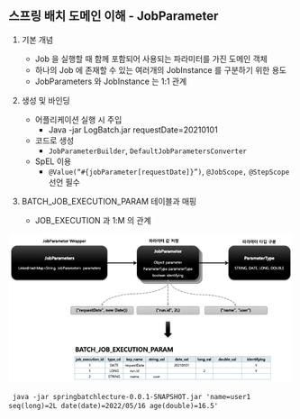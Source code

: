 ## 스프링 배치 도메인 이해 - JobParameter

1. 기본 개념
    - Job 을 실행할 때 함께 포함되어 사용되는 파라미터를 가진 도메인 객체
    - 하나의 Job 에 존재할 수 있는 여러개의 JobInstance 를 구분하기 위한 용도
    - JobParameters 와 JobInstance 는 1:1 관계

2. 생성 및 바인딩
    - 어플리케이션 실행 시 주입
        - Java -jar LogBatch.jar requestDate=20210101
    - 코드로 생성
        - `JobParameterBuilder`, `DefaultJobParametersConverter`
    - SpEL 이용
        - `@Value(“#{jobParameter[requestDate]}”)`, `@JobScope,` `@StepScope` 선언 필수

3. BATCH_JOB_EXECUTION_PARAM 테이블과 매핑
    - JOB_EXECUTION 과 1:M 의 관계

<img src="../../images/job-parameter.png" alt="job-parameter">

```shell
 java -jar springbatchlecture-0.0.1-SNAPSHOT.jar 'name=user1 seq(long)=2L date(date)=2022/05/16 age(double)=16.5'      
```